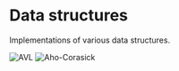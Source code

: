 Data structures
===========

Implementations of various data structures.

![AVL](https://raw.github.com/nikitoz/data-structures/master/graph.png)
![Aho-Corasick](https://raw.github.com/nikitoz/data-structures/master/aho-corasick.png)
